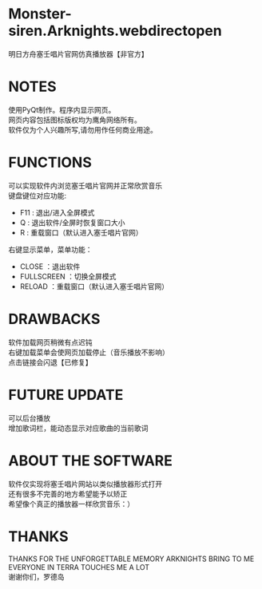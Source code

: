 # Monster-siren.Arknights.webdirectopen
明日方舟塞壬唱片官网仿真播放器【非官方】

# NOTES
使用PyQt制作。程序内显示网页。  
网页内容包括图标版权均为鹰角网络所有。  
软件仅为个人兴趣所写,请勿用作任何商业用途。  

# FUNCTIONS
可以实现软件内浏览塞壬唱片官网并正常欣赏音乐  
键盘键位对应功能:  
* F11 : 退出/进入全屏模式  
* Q   : 退出软件/全屏时恢复窗口大小  
* R   : 重载窗口（默认进入塞壬唱片官网）  

右键显示菜单，菜单功能：  
* CLOSE      ：退出软件  
* FULLSCREEN ：切换全屏模式  
* RELOAD     ：重载窗口（默认进入塞壬唱片官网）  

# DRAWBACKS
软件加载网页稍微有点迟钝  
右键加载菜单会使网页加载停止（音乐播放不影响）  
点击链接会闪退【已修复】  

# FUTURE UPDATE
可以后台播放  
增加歌词栏，能动态显示对应歌曲的当前歌词    

# ABOUT THE SOFTWARE
软件仅实现将塞壬唱片网站以类似播放器形式打开  
还有很多不完善的地方希望能予以矫正  
希望像个真正的播放器一样欣赏音乐：）  

# THANKS
THANKS FOR THE UNFORGETTABLE MEMORY ARKNIGHTS BRING TO ME  
EVERYONE IN TERRA TOUCHES ME A LOT  
谢谢你们，罗德岛  
